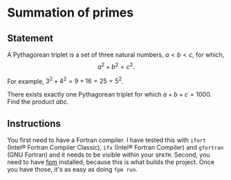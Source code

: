 # Summation of primes

## Statement
A Pythagorean triplet is a set of three natural numbers, $a < b < c$, for which, $$a^2 + b^2 = c^2.$$

For example, $3^2 + 4^2 = 9 + 16 = 25 = 5^2$. 

There exists exactly one Pythagorean triplet for which $a + b + c = 1000$. Find the product $abc$.
## Instructions
You first need to have a Fortran compiler. I have tested this with `ifort` (Intel® Fortran Compiler Classic), `ifx` (Intel® Fortran Compiler) and `gfortran` (GNU Fortran) and it needs to be visible within your `$PATH`. Second, you need to have [fpm](https://fpm.fortran-lang.org/) installed, because this is what builds the project. Once you have those, it's as easy as doing `fpm run`.
